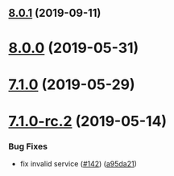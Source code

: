 ## [8.0.1](https://github.com/cipchk/ngx-weui/compare/8.0.0...8.0.1) (2019-09-11)



# [8.0.0](https://github.com/cipchk/ngx-weui/compare/7.1.0-rc.2...8.0.0) (2019-05-31)



# [7.1.0](https://github.com/cipchk/ngx-weui/compare/7.1.0-rc.2...7.1.0) (2019-05-29)



# [7.1.0-rc.2](https://github.com/cipchk/ngx-weui/compare/7.1.0-rc.1...7.1.0-rc.2) (2019-05-14)


### Bug Fixes

* fix invalid service ([#142](https://github.com/cipchk/ngx-weui/issues/142)) ([a95da21](https://github.com/cipchk/ngx-weui/commit/a95da21))



